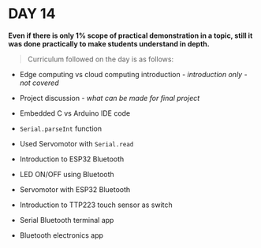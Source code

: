# **DAY 14**

**Even if there is only 1% scope of practical demonstration in a topic, still it was done practically to make students understand in depth.**

>Curriculum followed on the day is as follows:

- Edge computing vs cloud computing introduction - *introduction only - not covered*

- Project discussion - *what can be made for final project*

- Embedded C vs Arduino IDE code

- `Serial.parseInt` function

- Used Servomotor with `Serial.read`

- Introduction to ESP32 Bluetooth

- LED ON/OFF using Bluetooth

- Servomotor with ESP32 Bluetooth

- Introduction to TTP223 touch sensor as switch 

- Serial Bluetooth terminal app

- Bluetooth electronics app 


